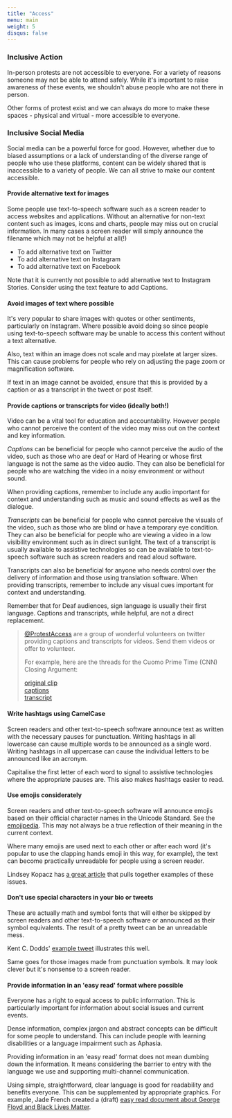 ```yaml
---
title: "Access"
menu: main
weight: 5
disqus: false
---
```


### Inclusive Action

In-person protests are not accessible to everyone. For a variety of reasons someone may not be able to attend safely. While it's important to raise awareness of these events, we shouldn't abuse people who are not there in person.

Other forms of protest exist and we can always do more to make these spaces - physical and virtual - more accessible to everyone.

### Inclusive Social Media

Social media can be a powerful force for good. However, whether due to biased assumptions or a lack of understanding of the diverse range of people who use these platforms, content can be widely shared that is inaccessible to a variety of people. We can all strive to make our content accessible.

#### Provide alternative text for images

Some people use text-to-speech software such as a screen reader to access websites and applications. Without an alternative for non-text content such as images, icons and charts, people may miss out on crucial information. In many cases a screen reader will simply announce the filename which may not be helpful at all(!)

* To add alternative text on Twitter
* To add alternative text on Instagram
* To add alternative text on Facebook

Note that it is currently not possible to add alternative text to Instagram Stories. Consider using the text feature to add Captions.

#### Avoid images of text where possible

It's very popular to share images with quotes or other sentiments, particularly on Instagram. Where possible avoid doing so since people using text-to-speech software may be unable to access this content without a text alternative.

Also, text within an image does not scale and may pixelate at larger sizes. This can cause problems for people who rely on adjusting the page zoom or magnification software.

If text in an image cannot be avoided, ensure that this is provided by a caption or as a transcript in the tweet or post itself.

#### Provide captions or transcripts for video (ideally both!)

Video can be a vital tool for education and accountability. However people who cannot perceive the content of the video may miss out on the context and key information.

*Captions* can be beneficial for people who cannot perceive the audio of the video, such as those who are deaf or Hard of Hearing or whose first language is not the same as the video audio. They can also be beneficial for people who are watching the video in a noisy environment or without sound.

When providing captions, remember to include any audio important for context and understanding such as music and sound effects as well as the dialogue.

*Transcripts* can be beneficial for people who cannot perceive the visuals of the video, such as those who are blind or have a temporary eye condition. They can also be beneficial for people who are viewing a video in a low visibility environment such as in direct sunlight. The text of a transcript is usually available to assistive technologies so can be available to text-to-speech software such as screen readers and read aloud software.

Transcripts can also be beneficial for anyone who needs control over the delivery of information and those using translation software. When providing transcripts, remember to include any visual cues important for context and understanding.

Remember that for Deaf audiences, sign language is usually their first language. Captions and transcripts, while helpful, are not a direct replacement.

> [@ProtestAccess](https://twitter.com/ProtestAccess) are a group of wonderful volunteers on twitter providing captions and transcripts for videos. Send them videos or offer to volunteer.
>
> For example, here are the threads for the Cuomo Prime Time (CNN) Closing Argument:
>
> [original clip](https://twitter.com/ava/status/1266948036653015041)  
> [captions](https://twitter.com/dreenteam/status/1267593937272762368)  
> [transcript](https://twitter.com/graceakell/status/1266951294478098432)  

#### Write hashtags using CamelCase

Screen readers and other text-to-speech software announce text as written with the necessary pauses for punctuation. Writing hashtags in all lowercase can cause multiple words to be announced as a single word. Writing hashtags in all uppercase can cause the individual letters to be announced like an acronym.

Capitalise the first letter of each word to signal to assistive technologies where the appropriate pauses are. This also makes hashtags easier to read.

#### Use emojis considerately

Screen readers and other text-to-speech software will announce emojis based on their official character names in the Unicode Standard. See the [emojipedia](https://emojipedia.org/). This may not always be a true reflection of their meaning in the current context.

Where many emojis are used next to each other or after each word (it's popular to use the clapping hands emoji in this way, for example), the text can become practically unreadable for people using a screen reader.

Lindsey Kopacz has [a great article](https://www.a11ywithlindsey.com/blog/7-ways-tweets-more-accessible) that pulls together examples of these issues.

#### Don't use special characters in your bio or tweets

These are actually math and symbol fonts that will either be skipped by screen readers and other text-to-speech software or announced as their symbol equivalents. The result of a pretty tweet can be an unreadable mess.

Kent C. Dodds' [example tweet](https://twitter.com/kentcdodds/status/1083073242330361856) illustrates this well.

Same goes for those images made from punctuation symbols. It may look clever but it's nonsense to a screen reader.

#### Provide information in an 'easy read' format where possible

Everyone has a right to equal access to public information. This is particularly important for information about social issues and current events.

Dense information, complex jargon and abstract concepts can be difficult for some people to understand. This can include people with learning disabilities or a language impairment such as Aphasia.

Providing information in an 'easy read' format does not mean dumbing down the information. It means considering the barrier to entry with the language we use and supporting multi-channel communication.

Using simple, straightforward, clear language is good for readability and benefits everyone. This can be supplemented by appropriate graphics. For example, Jade French created a (draft) [easy read document about George Floyd and Black Lives Matter](https://www.jade-french.com/news/george-floyd-and-black-lives-matter-accessible-summary-draft-1).



